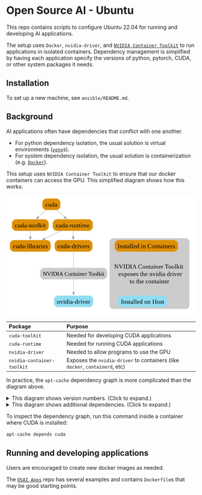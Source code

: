 # Open Source AI - Ubuntu

This repo contains scripts to configure Ubuntu 22.04 for running and developing AI applications.

The setup uses `Docker`, `nvidia-driver`, and [`NVIDIA Container Toolkit`](https://docs.nvidia.com/datacenter/cloud-native/container-toolkit/latest/index.html) to run applications in isolated containers. Dependency management is simplified by having each application specify the versions of python, pytorch, CUDA, or other system packages it needs.

## Installation

To set up a new machine, see `ansible/README.md`.

## Background

AI applications often have dependencies that conflict with one another.

- For python dependency isolation, the usual solution is virtual environments ([`venv`](https://docs.python.org/3/library/venv.html)s).
- For system dependency isolation, the usual solution is containerization (e.g. [`Docker`](https://www.docker.com/)).

This setup uses `NVIDIA Container Toolkit` to ensure that our docker containers can access the GPU. This simplified diagram shows how this works:

!["NVIDIA Container Toolkit simple graph"](/docs/nvidia-dependencies-simple-2.png "NVIDIA Container Toolkit simple graph")

| Package                    | Purpose                                                                      |
| :------------------------- | :--------------------------------------------------------------------------- |
| `cuda-toolkit`             | Needed for developing CUDA applications                                      |
| `cuda-runtime`             | Needed for running CUDA applications                                         |
| `nvidia-driver`            | Needed to allow programs to use the GPU                                      |
| `nvidia-container-toolkit` | Exposes the `nvidia-driver` to containers (like `docker`, `containerd`, etc) |

In practice, the `apt-cache` dependency graph is more complicated than the diagram above.

<details>
<summary>This diagram shows version numbers. (Click to expand.)</summary>
<img src="/docs/nvidia-dependencies-simple.png" alt="NVIDIA Container Toolkit simple graph" title="NVIDIA Container Toolkit simple graph">
</details>

<details>
<summary>This diagram shows additional dependencies. (Click to expand.)</summary>
<img src="/docs/nvidia-dependencies.png" alt="NVIDIA Container Toolkit graph" title="NVIDIA Container Toolkit graph">
</details>

To inspect the dependency graph, run this command inside a container where CUDA is installed:

```sh
apt-cache depends cuda
```

## Running and developing applications

Users are encouraged to create new docker images as needed.

The [`OSAI Apps`](https://github.com/johnshaughnessy/osai-apps) repo has several examples and contains `Dockerfile`s that may be good starting points.
